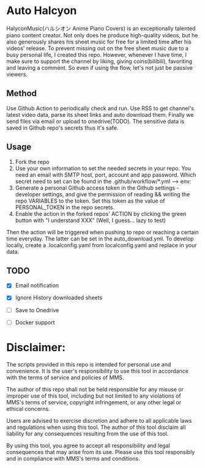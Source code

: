 # Auto Halcyon
HalyconMusic(ハルシオン Anime Piano Covers) is an exceptionally talented piano content creator. Not only does he produce high-quality videos, but he also generously shares his sheet music for free for a limited time after his videos' release. To prevent missing out on the free sheet music due to a busy personal life, I created this repo. However, whenever I have time, I make sure to support the channel by liking, giving coins(bilibili), favoriting and leaving a comment. So even if using the flow, let's not just be passive viewers.

## Method
Use Github Action to periodically check and run.
Use RSS to get channel's latest video data, parse its sheet links and auto download them. 
Finally we send files via email or upload to onedrive(TODO).
The sensitive data is saved in Github repo's secrets thus it's safe.

## Usage
1. Fork the repo
2. Use your own information to set the needed secrets in your repo. You need an email with SMTP host, port, account and app password.
Which secret need to set can be found in the .github/workflow/*.yml --> env:
3. Generate a personal Github access token in the Github settings - developer settings, and give the permission of reading && writing the repo VARIABLES to the token. Set this token as the value of PERSONAL_TOKEN in the repo secrets. 
4. Enable the action in the forked repos' ACTION by clicking the green button with "I understand XXX" (Well, I guess... lazy to test)

Then the action will be triggered when pushing to repo or reaching a certain time everyday. The latter can be set in the auto_download.yml. To develop locally, create a .localconfig.yaml from localconfig.yaml and replace in your data. 

## TODO
- [x] Email notification
- [x] Ignore History downloaded sheets
- [ ] Save to Onedrive
- [ ] Docker support


# Disclaimer:
The scripts provided in this repo is intended for personal use and convenience. It is the user's responsibility to use this tool in accordance with the terms of service and policies of MMS.

The author of this repo shall not be held responsible for any misuse or improper use of this tool, including but not limited to any violations of MMS's terms of service, copyright infringement, or any other legal or ethical concerns.

Users are advised to exercise discretion and adhere to all applicable laws and regulations when using this tool. The author of this tool disclaim all liability for any consequences resulting from the use of this tool.

By using this tool, you agree to accept all responsibility and legal consequences that may arise from its use.
Please use this tool responsibly and in compliance with MMS's terms and conditions.
